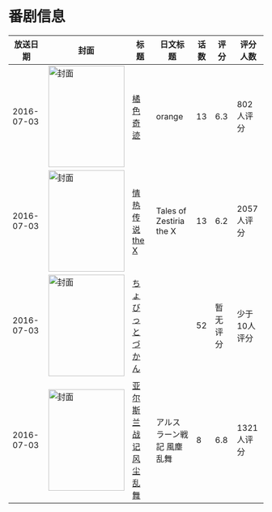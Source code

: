 # 番剧信息

|放送日期|封面|标题|日文标题|话数|评分|评分人数|
|---|---|---|---|---|---|---|
|2016-07-03|<img src="https://lain.bgm.tv/pic/cover/c/9b/28/169425_2srRk.jpg" alt="封面" style="width:150px;height:200px;object-fit:cover;">|[橘色奇迹](https://bangumi.tv/subject/169425)|orange|13|6.3|802人评分|
|2016-07-03|<img src="https://lain.bgm.tv/pic/cover/c/2f/f9/136371_24pAH.jpg" alt="封面" style="width:150px;height:200px;object-fit:cover;">|[情热传说 the X](https://bangumi.tv/subject/136371)|Tales of Zestiria the X|13|6.2|2057人评分|
|2016-07-03|<img src="https://lain.bgm.tv/pic/cover/c/85/c6/185730_8bdTR.jpg" alt="封面" style="width:150px;height:200px;object-fit:cover;">|[ちょびっとづかん](https://bangumi.tv/subject/185730)||52|暂无评分|少于10人评分|
|2016-07-03|<img src="https://lain.bgm.tv/pic/cover/c/fb/e2/148436_Tb748.jpg" alt="封面" style="width:150px;height:200px;object-fit:cover;">|[亚尔斯兰战记 风尘乱舞](https://bangumi.tv/subject/148436)|アルスラーン戦記 風塵乱舞|8|6.8|1321人评分|
